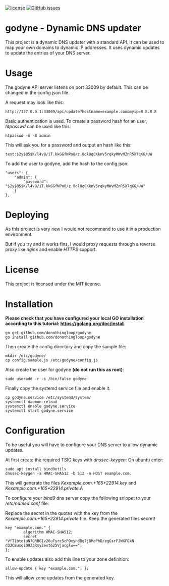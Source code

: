 [![license](https://img.shields.io/github/license/donothingloop/godyne.svg)]()
[![GitHub issues](https://img.shields.io/github/issues/donothingloop/godyne.svg)]()

# godyne - Dynamic DNS updater

This project is a dynamic DNS updater with a standard API. It can be used to map your own domains to dynamic IP addresses.
It uses dynamic updates to update the entries of your DNS server.

# Usage

The godyne API server listens on port 33009 by default. This can be changed in the config.json file.

A request may look like this:
```
http://127.0.0.1:33009/api/update?hostname=example.com&myip=8.8.8.8
```

Basic authentication is used. To create a password hash for an user, *htpasswd* can be used like this:
```
htpasswd -n -B admin
```

This will ask you for a password and output an hash like this:
```
test:$2y$05$K/l4v8/iT.kkGGfNPo8/z.8olOqCKknV5rqkyMWvMZnR5X7qKG/UW
```

To add the user to godyne, add the hash to the config.json:
```
"users": {
    "admin": {
        "password": "$2y$05$K/l4v8/iT.kkGGfNPo8/z.8olOqCKknV5rqkyMWvMZnR5X7qKG/UW"
    }
},
```

# Deploying

As this project is very new I would not recommend to use it in a production environment.

But if you try and it works fins, I would proxy requests through a reverse proxy like *nginx* and enable *HTTPS* support.

# License
This project is licensed under the MIT license.

# Installation

**Please check that you have configured your local GO installation according to this tutorial: https://golang.org/doc/install**

```
go get github.com/donothingloop/godyne
go install github.com/donothingloop/godyne
```

Then create the config directory and copy the sample file:

```
mkdir /etc/godyne/
cp config.sample.js /etc/godyne/config.js
```

Also create the user for godyne **(do not run this as root)**:
```
sudo useradd -r -s /bin/false godyne
```

Finally copy the systemd service file and enable it:

```
cp godyne.service /etc/systemd/system/
systemctl daemon-reload
systemctl enable godyne.service
systemctl start godyne.service
```

# Configuration

To be useful you will have to configure your DNS server to allow dynamic updates.

At first create the required TSIG keys with *dnssec-keygen*:
On ubuntu enter:

```
sudo apt install bind9utils
dnssec-keygen -a HMAC-SHA512 -b 512 -n HOST example.com.
```

This will generate the files *Kexample.com.+165+22914.key* and *Kexample.com.+165+22914.private*.A

To configure your *bind9* dns server copy the following snippet to your */etc/named.conf* file:

Replace the secret in the quotes with the key from the *Kexample.com.+165+22914.private* file.
Keep the generated files secret!

```
key "example.com." {
        algorithm HMAC-SHA512;
        secret "VfT1btoiuN7QRBGIv26uFyrc5cPOxyhdBq7j8MoPhD/egGsrFJWXFGkN d3JCBusqiO9Z3Rsy2evt625Vjacglw==";
};

```

To enable updates also add this line to your zone definition:

```
allow-update { key "example.com."; };
```

This will allow zone updates from the generated key.

